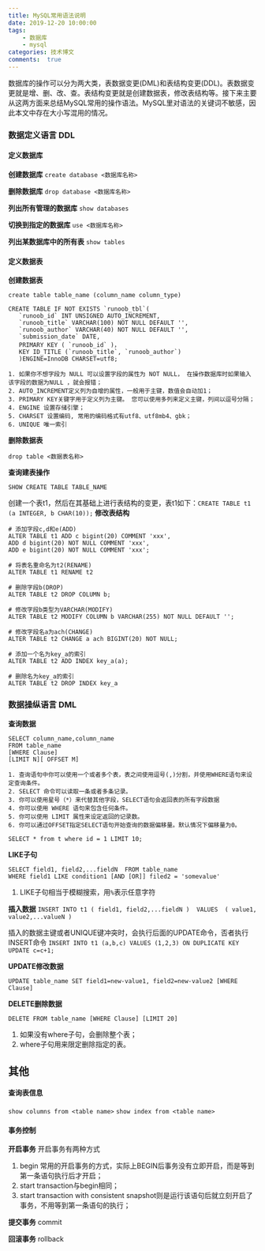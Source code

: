 ```yaml
---
title: MySQL常用语法说明
date: 2019-12-20 10:00:00
tags:
	- 数据库
	- mysql
categories: 技术博文
comments:  true
---
```


数据库的操作可以分为两大类，表数据变更(DML)和表结构变更(DDL)。表数据变更就是增、删、改、查。表结构变更就是创建数据表，修改表结构等。接下来主要从这两方面来总结MySQL常用的操作语法。MySQL里对语法的关键词不敏感，因此本文中存在大小写混用的情况。<!-- more -->

### 数据定义语言 DDL

#### 定义数据库
**创建数据库**
  `create database <数据库名称>`

**删除数据库**
  `drop database <数据库名称>`

**列出所有管理的数据库**
`show databases`

**切换到指定的数据库**
 `use <数据库名称>`

**列出某数据库中的所有表**
`show tables`

#### 定义数据表

**创建数据表**

`create table table_name (column_name column_type)`
```
CREATE TABLE IF NOT EXISTS `runoob_tbl`(
   `runoob_id` INT UNSIGNED AUTO_INCREMENT,
   `runoob_title` VARCHAR(100) NOT NULL DEFAULT '',
   `runoob_author` VARCHAR(40) NOT NULL DEFAULT '',
   `submission_date` DATE,
   PRIMARY KEY ( `runoob_id` )，
   KEY ID_TITLE (`runoob_title`, `runoob_author`) 
   )ENGINE=InnoDB CHARSET=utf8;

1. 如果你不想字段为 NULL 可以设置字段的属性为 NOT NULL， 在操作数据库时如果输入该字段的数据为NULL ，就会报错；
2. AUTO_INCREMENT定义列为自增的属性，一般用于主键，数值会自动加1；
3. PRIMARY KEY关键字用于定义列为主键。 您可以使用多列来定义主键，列间以逗号分隔；
4. ENGINE 设置存储引擎；
5. CHARSET 设置编码, 常用的编码格式有utf8、utf8mb4、gbk；
6. UNIQUE 唯一索引
```

**删除数据表**

 `drop table <数据表名称>`

**查询建表操作**

`SHOW CREATE TABLE TABLE_NAME`

创建一个表t1，然后在其基础上进行表结构的变更，表t1如下：`CREATE TABLE t1 (a INTEGER, b CHAR(10));`
**修改表结构**
	
	# 添加字段c,d和e(ADD)
	ALTER TABLE t1 ADD c bigint(20) COMMENT 'xxx',
	ADD d bigint(20) NOT NULL COMMENT 'xxx',
	ADD e bigint(20) NOT NULL COMMENT 'xxx';

	# 将表名重命名为t2(RENAME) 
	ALTER TABLE t1 RENAME t2
	
	# 删除字段b(DROP)
	ALTER TABLE t2 DROP COLUMN b;

	# 修改字段b类型为VARCHAR(MODIFY)
	ALTER TABLE t2 MODIFY COLUMN b VARCHAR(255) NOT NULL DEFAULT '';
	
	# 修改字段名a为ach(CHANGE)
	ALTER TABLE t2 CHANGE a ach BIGINT(20) NOT NULL;

	# 添加一个名为key_a的索引
	ALTER TABLE t2 ADD INDEX key_a(a);

    # 删除名为key_a的索引
    ALTER TABLE t2 DROP INDEX key_a
	
	
### 数据操纵语言 DML

**查询数据**
```
SELECT column_name,column_name
FROM table_name
[WHERE Clause]
[LIMIT N][ OFFSET M]

1. 查询语句中你可以使用一个或者多个表，表之间使用逗号(,)分割，并使用WHERE语句来设定查询条件。
2. SELECT 命令可以读取一条或者多条记录。
3. 你可以使用星号（*）来代替其他字段，SELECT语句会返回表的所有字段数据
4. 你可以使用 WHERE 语句来包含任何条件。
5. 你可以使用 LIMIT 属性来设定返回的记录数。
6. 你可以通过OFFSET指定SELECT语句开始查询的数据偏移量。默认情况下偏移量为0。
```

```
SELECT * from t where id = 1 LIMIT 10;
```

**LIKE子句**

	SELECT field1, field2,...fieldN  FROM table_name
	WHERE field1 LIKE condition1 [AND [OR]] filed2 = 'somevalue'

1. LIKE子句相当于模糊搜索，用`%`表示任意字符

**插入数据**
`INSERT INTO t1 ( field1, field2,...fieldN )  VALUES  ( value1, value2,...valueN )`

插入的数据主键或者UNIQUE键冲突时，会执行后面的UPDATE命令，否者执行INSERT命令
`INSERT INTO t1 (a,b,c) VALUES (1,2,3) ON DUPLICATE KEY UPDATE c=c+1;`

**UPDATE修改数据**

`UPDATE table_name SET field1=new-value1, field2=new-value2 [WHERE Clause]`

**DELETE删除数据**

`DELETE FROM table_name [WHERE Clause] [LIMIT 20]`

1. 如果没有where子句，会删除整个表；
2. where子句用来限定删除指定的表。


## 其他

#### 查询表信息
`show columns from <table name>`
`show index from <table name>`	

#### 事务控制
**开启事务**
开启事务有两种方式
1. begin 常用的开启事务的方式，实际上BEGIN后事务没有立即开启，而是等到第一条语句执行后才开启；
2. start transaction与begin相同；
3. start transaction with consistent snapshot则是运行该语句后就立刻开启了事务，不用等到第一条语句的执行；

**提交事务**
commit

**回滚事务**
rollback

